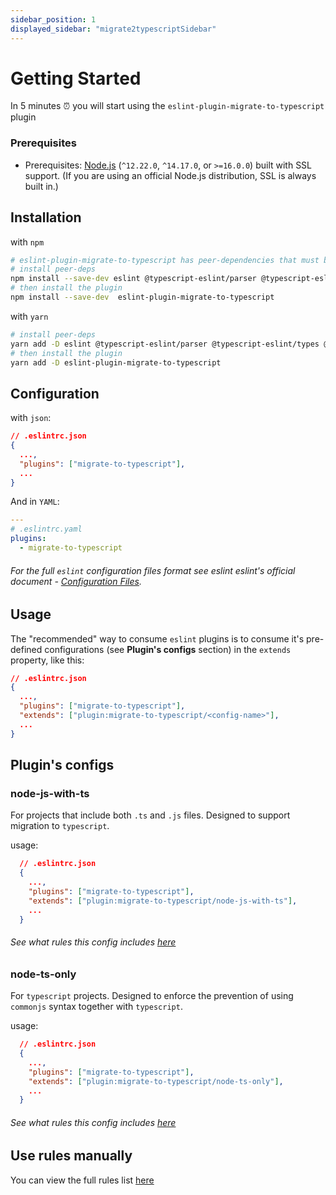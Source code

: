 ```yaml
---
sidebar_position: 1
displayed_sidebar: "migrate2typescriptSidebar"
---
```


# Getting Started

In 5 minutes ⏰ you will start using the `eslint-plugin-migrate-to-typescript` plugin

### Prerequisites

- Prerequisites: [Node.js](https://nodejs.org/en/) (`^12.22.0`, `^14.17.0`, or `>=16.0.0`) built with SSL support. (If you are using an official Node.js distribution, SSL is always built in.)

## Installation

with `npm`

```sh
# eslint-plugin-migrate-to-typescript has peer-dependencies that must be installed together with it
# install peer-deps
npm install --save-dev eslint @typescript-eslint/parser @typescript-eslint/types @typescript-eslint/utils
# then install the plugin
npm install --save-dev  eslint-plugin-migrate-to-typescript
```

with `yarn`

```sh
# install peer-deps
yarn add -D eslint @typescript-eslint/parser @typescript-eslint/types @typescript-eslint/utils
# then install the plugin
yarn add -D eslint-plugin-migrate-to-typescript
```

## Configuration

with `json`:

```json
// .eslintrc.json
{
  ...,
  "plugins": ["migrate-to-typescript"],
  ...
}
```

And in `YAML`:

```yaml
---
# .eslintrc.yaml
plugins:
  - migrate-to-typescript
```

###### For the full `eslint` configuration files format see eslint eslint's official document - [Configuration Files](https://eslint.org/docs/latest/user-guide/configuring/configuration-files).

## Usage

The "recommended" way to consume `eslint` plugins is to consume it's pre-defined configurations (see **Plugin's configs** section) in the `extends` property, like this:

```json
// .eslintrc.json
{
  ...,
  "plugins": ["migrate-to-typescript"],
  "extends": ["plugin:migrate-to-typescript/<config-name>"],
  ...
}
```

## Plugin's configs

### node-js-with-ts

For projects that include both `.ts` and `.js` files. Designed to support migration to `typescript`.

usage:

```json
  // .eslintrc.json
  {
    ...,
    "plugins": ["migrate-to-typescript"],
    "extends": ["plugin:migrate-to-typescript/node-js-with-ts"],
    ...
  }
```

###### See what rules this config includes [here](./configs/node-js-with-ts.md)

### node-ts-only

For `typescript` projects. Designed to enforce the prevention of using `commonjs` syntax together with `typescript`.

usage:

```json
  // .eslintrc.json
  {
    ...,
    "plugins": ["migrate-to-typescript"],
    "extends": ["plugin:migrate-to-typescript/node-ts-only"],
    ...
  }
```

###### See what rules this config includes [here](./configs/node-ts-only.md)

## Use rules manually

You can view the full rules list [here](./rules/index.md)
